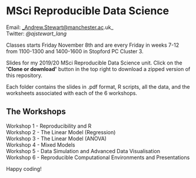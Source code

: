 # MSci Reproducible Data Science
 Email: _Andrew.Stewart@manchester.ac.uk_ <br>
Twitter: _@ajstewart_lang_ <br>

Classes starts Friday November 8th and are every Friday in weeks 7-12 from 1100-1300 and 1400-1600 in Stopford PC Cluster 3.

Slides for my 2019/20 MSci Reproducible Data Science unit.  Click on the __'Clone or download'__ button in the top right to download a zipped version of this repository.

Each folder contains the slides in .pdf format, R scripts, all the data, and the worksheets associated with each of the 6 workshops.

## The Workshops
Workshop 1 - Reproducibility and R <br>
Workshop 2 - The Linear Model (Regression) <br>
Workshop 3 - The Linear Model (ANOVA) <br>
Workshop 4 - Mixed Models <br>
Workshop 5 - Data Simulation and Advanced Data Visualisation <br>
Workshop 6 - Reproducible Computational Environments and Presentations <br>

Happy coding!
